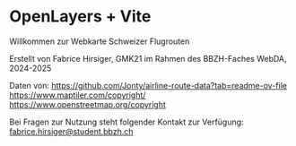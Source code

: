 # OpenLayers + Vite

Willkommen zur Webkarte Schweizer Flugrouten

Erstellt von Fabrice Hirsiger, GMK21 im Rahmen des BBZH-Faches WebDA, 2024-2025

Daten von:  https://github.com/Jonty/airline-route-data?tab=readme-ov-file
            https://www.maptiler.com/copyright/
            https://www.openstreetmap.org/copyright

Bei Fragen zur Nutzung steht folgender Kontakt zur Verfügung: fabrice.hirsiger@student.bbzh.ch